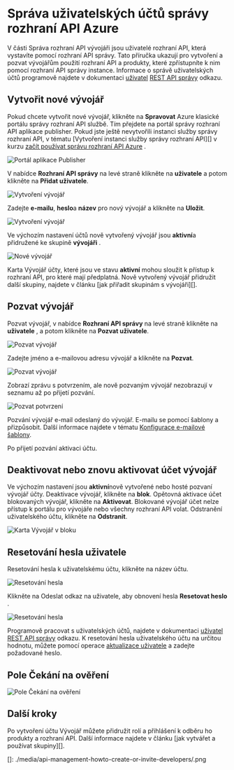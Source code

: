 <properties 
    pageTitle="Jak spravovat uživatelské účty v Azure rozhraní API správy | Microsoft Azure" 
    description="Zjistěte, jak vytvořit nebo pozvání uživatelů správy rozhraní API Azure" 
    services="api-management" 
    documentationCenter="" 
    authors="steved0x" 
    manager="erikre" 
    editor=""/>

<tags 
    ms.service="api-management" 
    ms.workload="mobile" 
    ms.tgt_pltfrm="na" 
    ms.devlang="na" 
    ms.topic="article" 
    ms.date="10/25/2016" 
    ms.author="sdanie"/>

# <a name="how-to-manage-user-accounts-in-azure-api-management"></a>Správa uživatelských účtů správy rozhraní API Azure

V části Správa rozhraní API vývojáři jsou uživatelé rozhraní API, která vystavíte pomocí rozhraní API správy. Tato příručka ukazují pro vytvoření a pozvat vývojářům použití rozhraní API a produkty, které zpřístupníte k nim pomocí rozhraní API správy instance. Informace o správě uživatelských účtů programově najdete v dokumentaci [uživatel](https://msdn.microsoft.com/library/azure/dn776330.aspx) [REST API správy](https://msdn.microsoft.com/library/azure/dn776326.aspx) odkazu.

## <a name="create-developer"> </a>Vytvořit nové vývojář

Pokud chcete vytvořit nové vývojář, klikněte na **Spravovat** Azure klasické portálu správy rozhraní API službě. Tím přejdete na portál správy rozhraní API aplikace publisher. Pokud jste ještě nevytvořili instanci služby správy rozhraní API, v tématu [Vytvoření instanci služby správy rozhraní API][] v kurzu [začít používat správu rozhraní API Azure][] .

![Portál aplikace Publisher][api-management-management-console]

V nabídce **Rozhraní API správy** na levé straně klikněte na **uživatele** a potom klikněte na **Přidat uživatele**.

![Vytvoření vývojář][api-management-create-developer]

Zadejte **e-mailu**, **heslo**a **název** pro nový vývojář a klikněte na **Uložit**.

![Vytvoření vývojář][api-management-add-new-user]

Ve výchozím nastavení účtů nově vytvořený vývojář jsou **aktivní**a přidružené ke skupině **vývojáři** .

![Nové vývojář][api-management-new-developer]

Karta Vývojář účty, které jsou ve stavu **aktivní** mohou sloužit k přístup k rozhraní API, pro které mají předplatná. Nově vytvořený vývojář přidružit další skupiny, najdete v článku [jak přiřadit skupinám s vývojáři][].

## <a name="invite-developer"> </a>Pozvat vývojář

Pozvat vývojář, v nabídce **Rozhraní API správy** na levé straně klikněte na **uživatele** , a potom klikněte na **Pozvat uživatele**.

![Pozvat vývojář][api-management-invite-developer]

Zadejte jméno a e-mailovou adresu vývojář a klikněte na **Pozvat**.

![Pozvat vývojář][api-management-invite-developer-window]

Zobrazí zprávu s potvrzením, ale nově pozvaným vývojář nezobrazují v seznamu až po přijetí pozvání. 

![Pozvat potvrzení][api-management-invite-developer-confirmation]

Pozvání vývojář e-mail odeslaný do vývojář. E-mailu se pomocí šablony a přizpůsobit. Další informace najdete v tématu [Konfigurace e-mailové šablony][].

Po přijetí pozvání aktivaci účtu.

## <a name="block-developer"></a> Deaktivovat nebo znovu aktivovat účet vývojář

Ve výchozím nastavení jsou **aktivní**nově vytvořené nebo hosté pozvaní vývojář účty. Deaktivace vývojář, klikněte na **blok**. Opětovná aktivace účet blokovaných vývojář, klikněte na **Aktivovat**. Blokované vývojář účet nelze přístup k portálu pro vývojáře nebo všechny rozhraní API volat. Odstranění uživatelského účtu, klikněte na **Odstranit**.

![Karta Vývojář v bloku][api-management-new-developer]

## <a name="reset-a-user-password"></a>Resetování hesla uživatele

Resetování hesla k uživatelskému účtu, klikněte na název účtu.

![Resetování hesla][api-management-view-developer]

Klikněte na Odeslat odkaz na uživatele, aby obnovení hesla **Resetovat heslo** .

![Resetování hesla][api-management-reset-password]

Programově pracovat s uživatelských účtů, najdete v dokumentaci [uživatel](https://msdn.microsoft.com/library/azure/dn776330.aspx) [REST API správy](https://msdn.microsoft.com/library/azure/dn776326.aspx) odkazu. K resetování hesla uživatelského účtu na určitou hodnotu, můžete pomocí operace [aktualizace uživatele](https://msdn.microsoft.com/library/azure/dn776330.aspx#UpdateUser) a zadejte požadované heslo.

## <a name="pending-verification"></a>Pole Čekání na ověření

![Pole Čekání na ověření][api-management-pending-verification]

## <a name="next-steps"> </a>Další kroky

Po vytvoření účtu Vývojář můžete přidružit rolí a přihlášení k odběru ho produkty a rozhraní API. Další informace najdete v článku [jak vytvářet a používat skupiny][].


[api-management-management-console]: ./media/api-management-howto-create-or-invite-developers/api-management-management-console.png
[api-management-add-new-user]: ./media/api-management-howto-create-or-invite-developers/api-management-add-new-user.png
[api-management-create-developer]: ./media/api-management-howto-create-or-invite-developers/api-management-create-developer.png
[api-management-invite-developer]: ./media/api-management-howto-create-or-invite-developers/api-management-invite-developer.png
[api-management-new-developer]: ./media/api-management-howto-create-or-invite-developers/api-management-new-developer.png
[api-management-invite-developer-window]: ./media/api-management-howto-create-or-invite-developers/api-management-invite-developer-window.png
[api-management-invite-developer-confirmation]: ./media/api-management-howto-create-or-invite-developers/api-management-invite-developer-confirmation.png
[api-management-pending-verification]: ./media/api-management-howto-create-or-invite-developers/api-management-pending-verification.png
[api-management-view-developer]: ./media/api-management-howto-create-or-invite-developers/api-management-view-developer.png
[api-management-reset-password]: ./media/api-management-howto-create-or-invite-developers/api-management-reset-password.png
[]: ./media/api-management-howto-create-or-invite-developers/.png



[Create a new developer]: #create-developer
[Invite a developer]: #invite-developer
[Deactivate or reactivate a developer account]: #block-developer
[Next steps]: #next-steps
[Vytvoření a používání skupin]: api-management-howto-create-groups.md
[Jak přidružit vývojáři skupiny]: api-management-howto-create-groups.md#associate-group-developer

[Začít používat správu rozhraní API Azure]: api-management-get-started.md
[Vytvořit instanci služby správy rozhraní API]: api-management-get-started.md#create-service-instance
[Konfigurace e-mailové šablony]: api-management-howto-configure-notifications.md#email-templates